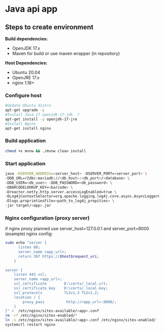 # Java api app

## Steps to create environment

**Build dependencies:**

- OpenJDK 17.x
- Maven for build or use maven wrapper (in repository)  

**Host Dependencies:**

- Ubuntu 20.04
- OpenJRE 17.x
- nginx 1.18+

### Configure host

```bash
#Update Ubuntu distro
apt-get upgrade -y
#Install Java 17 openjdk-17-jdk  ?
apt-get install -y openjdk-17-jre
#Install Nginx
apt-get install nginx
```

### Build application

```bash
chmod +x mvnw && ./mvnw clean install
```

### Start application

```bash
java -DSERVER_ADDRESS=<server_host> -DSERVER_PORT=<server_port> \
-DDB_URL=r2dbc:mariadb://<db_host>:<db_port>/<database> \
-DDB_USER=<db_user> -DDB_PASSWORD=<db_password> \
-DBARCODELOOKUP_KEY=<barcode> \
-Dreactor.netty.http.server.accessLogEnabled=true \
-DLog4jContextSelector=org.apache.logging.log4j.core.async.AsyncLoggerContextSelector \
-Dlogs.proprietiesFile=<path_to_log4j_propities> \ 
-jar target/<app>.jar
```

### Nginx configuration (proxy server)
if nginx proxy planned use server_host=127.0.0.1 and server_port=8000 (example)
nginx config:

```bash
sudo echo "server {
      listen 80;
      server_name <app_url>;
      return 307 https://$host$request_uri;
    }
 
server {
    listen 443 ssl;
    server_name <app_url>;
    ssl_certificate        D:\certs/_local.crt;
    ssl_certificate_key    D:\certs/_local.key;
    ssl_protocols          TLSv1.3 TLSv1.2;
    location / {
        proxy_pass          http://<app_url>:8080/;
    }
}" >  /etc/nginx/sites-available/<app>.conf
rm -rf /etc/nginx/sites-enabled/*
ln -s /etc/nginx/sites-available/<app>.conf /etc/nginx/sites-enabled/
systemctl restart nginx
```
